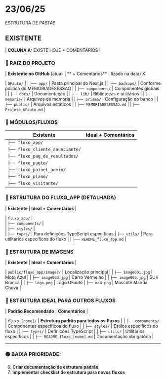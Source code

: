 # 23/06/25
ESTRUTURA DE PASTAS

## EXISTENTE 

| **COLUNA A:** EXISTE HOJE 		+ COMENTÁRIOS |

### **📁 RAIZ DO PROJETO**
| **Existente no GitHub** (atua-   		|  ** + Comentários**
| lizado na data) X  

| `GFauto/` 											| 
| `├── app/` 										|  Pasta principal do Next.js |
| `├── backups/` 								|  Conforme política do MEMORIADESESSAO |
| `├── components/` 							|  Componentes globais |
| `├── docs/` 										|  Documentação |
| `├── lib/` 											|  Bibliotecas e utilitários |
| `├── memoria/` 								|  Arquivos de memória |
| `├── prisma/` 									|  Configuração do banco |
| `├── public/` 									|  Arquivos estáticos |
| `├── MEMORIADESESSAO.md` 	| 
| `├── Projeto_GFauto.md` 				| 

### **📁 MÓDULOS/FLUXOS**
| **Existente** | **Ideal + Comentários** |
|---------------|-------------------------|
| `├── fluxo_app/` 								| 
| `├── fluxo_cliente_anunciante/` 		| 
| `├── fluxo_pag_de_resultados/` 		| 
| `├── fluxo_pagto/` 							| 
| `├── fluxo_painel_admin/` 				| 
| `├── fluxo_plano/` 							| 
| `├── fluxo_visitante/` 						| 

### **📁 ESTRUTURA DO FLUXO_APP (DETALHADA)**
| **Existente** | **Ideal + Comentários** |

| `fluxo_app/` 										|  
| `├── components/` 							|  
| `├── styles/` 									|  
| `├── types/` 									| Para definições TypeScript específicas
| `├── utils/`     									| Para utilitários específicos do fluxo |
| `├── README_fluxo_app.md` 		|  

### **📁 ESTRUTURA DE IMAGENS**
| **Existente** | **Ideal + Comentários** |

| `public/fluxo_app/images/`				| Localização principal |
| `├── image001.jpg` 						| Moto Azul |
| `├── image003.jpg` 						| Carro Vermelho |
| `├── image005.jpg` 						| SUV Branca |
| `├── logo.png` 								| Logo GFauto
| `├── mc4.png` 								| Mascote Manda Chuva |

### **📁 ESTRUTURA IDEAL PARA OUTROS FLUXOS**
| **Padrão Recomendado** 				| **Comentários** |

| `fluxo_[nome]/` 									| **Estrutura padrão para todos os fluxos** |
| `├── components/` 							| Componentes específicos do fluxo |
| `├── styles/` 									| Estilos específicos do fluxo |
| `├── types/` 									| Definições TypeScript |
| `├── utils/` 										| Utilitários específicos |
| `├── README_fluxo_[nome].md` 	| Documentação obrigatória |

---



### **🟢 BAIXA PRIORIDADE:**
6. **Criar documentação de estrutura padrão**
7. **Implementar checklist de estrutura para novos fluxos**

